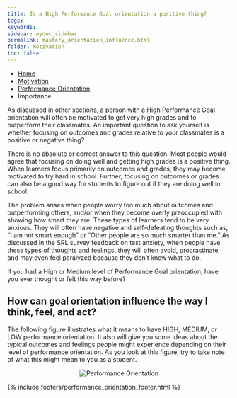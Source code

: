 ```yaml
---
title: Is a High Performance Goal orientation a positive thing? 
tags: 
keywords: 
sidebar: mydoc_sidebar
permalink: mastery_orientation_influence.html
folder: motivation
toc: false
---
```


<ul class="breadcrumb">
    <li><a href="index.html">Home</a></li>
    <li><a href="motivation.html">Motivation</a></li>
    <li><a href="performance_orientation.html">Performance Orientation</a></li>
    <li class="active">Importance</li>
</ul>


As discussed in other sections, a person with a High Performance Goal orientation will often be motivated to get very high grades and to outperform their classmates. An important question to ask yourself is whether focusing on outcomes and grades relative to your classmates is a positive or negative thing?

There is no absolute or correct answer to this question. Most people would agree that focusing on doing well and getting high grades is a positive thing. When learners focus primarily on outcomes and grades, they may become motivated to try hard in school. Further, focusing on outcomes or grades can also be a good way for students to figure out if they are doing well in school.

The problem arises when people worry too much about outcomes and outperforming others, and/or when they become overly preoccupied with showing how smart they are. These types of learners tend to be very anxious. They will often have negative and self-defeating thoughts such as, “I am not smart enough” or “Other people are so much smarter than me.” As discussed in the SRL survey feedback on test anxiety, when people have these types of thoughts and feelings, they will often avoid, procrastinate, and may even feel paralyzed because they don’t know what to do.

If you had a High or Medium level of Performance Goal orientation, have you ever thought or felt this way before?

## How can goal orientation influence the way I think, feel, and act?

The following figure illustrates what it means to have HIGH, MEDIUM, or LOW performance orientation. It also will give you some ideas about the typical outcomes and feelings people might experience depending on their level of performance orientation. As you look at this figure, try to take note of what this might mean to you as a student.

<center><img src='images/performance_orientation_influence.png' alt='Performance Orientation' /></center>


{% include footers/performance_orientation_footer.html %}

